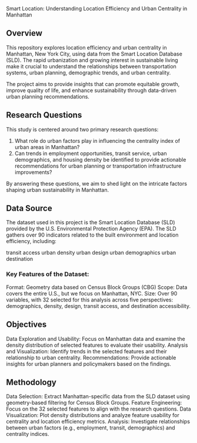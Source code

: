 Smart Location: Understanding Location Efficiency and Urban Centrality in Manhattan
## Overview
This repository explores location efficiency and urban centrality in Manhattan, New York City, using data from the Smart Location Database (SLD). The rapid urbanization and growing interest in sustainable living make it crucial to understand the relationships between transportation systems, urban planning, demographic trends, and urban centrality.

The project aims to provide insights that can promote equitable growth, improve quality of life, and enhance sustainability through data-driven urban planning recommendations.

## Research Questions
This study is centered around two primary research questions:

1. What role do urban factors play in influencing the centrality index of urban areas in Manhattan?
2. Can trends in employment opportunities, transit service, urban demographics, and housing density be identified to provide actionable recommendations for urban planning or transportation infrastructure improvements?
   
By answering these questions, we aim to shed light on the intricate factors shaping urban sustainability in Manhattan.

## Data Source
The dataset used in this project is the Smart Location Database (SLD) provided by the U.S. Environmental Protection Agency (EPA). The SLD gathers over 90 indicators related to the built environment and location efficiency, including:

transit access
urban density
urban design
urban demographics
urban destination

### Key Features of the Dataset:
Format: Geometry data based on Census Block Groups (CBG)
Scope: Data covers the entire U.S., but we focus on Manhattan, NYC.
Size: Over 90 variables, with 32 selected for this analysis across five perspectives: demographics, density, design, transit access, and destination accessibility.

## Objectives
Data Exploration and Usability:
Focus on Manhattan data and examine the density distribution of selected features to evaluate their usability.
Analysis and Visualization:
Identify trends in the selected features and their relationship to urban centrality.
Recommendations:
Provide actionable insights for urban planners and policymakers based on the findings.

## Methodology
Data Selection: Extract Manhattan-specific data from the SLD dataset using geometry-based filtering for Census Block Groups.
Feature Engineering: Focus on the 32 selected features to align with the research questions.
Data Visualization: Plot density distributions and analyze feature usability for centrality and location efficiency metrics.
Analysis: Investigate relationships between urban factors (e.g., employment, transit, demographics) and centrality indices.
